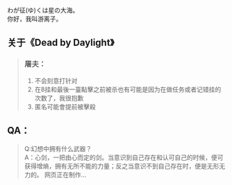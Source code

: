  わが征(ゆ)くは星の大海。<br>
 你好，我叫游离子。
## 关于《Dead by Daylight》
> ### 屠夫：
> 1. 不会刻意打针对 <br>
> 2. 在8挂和最後一臺點擊之前被杀也有可能是因为在做任务或者记错挂的次数了，我很抱歉 <br>
> 3. 匿名可能會提前被擊殺
## QA：
> Q:幻想中拥有什么武器？<br>
> A：心剑，一把由心而定的剑。当意识到自己存在和认可自己的时候，便可获得增熵，拥有无所不能的力量；反之当意识不到自己存在时，便是无形无力的。
网页正在制作...

